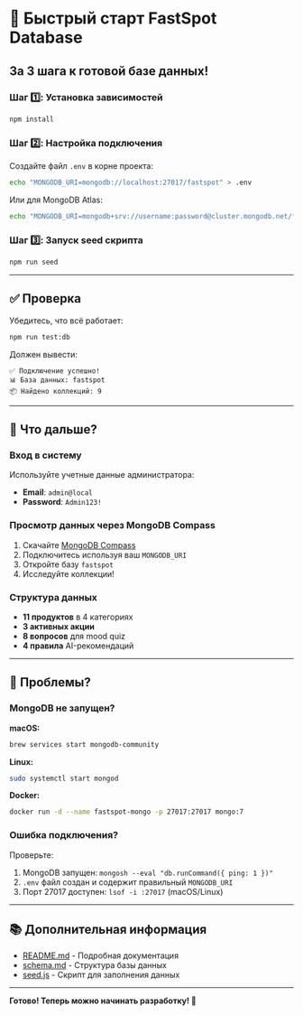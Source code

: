 # 🚀 Быстрый старт FastSpot Database

## За 3 шага к готовой базе данных!

### Шаг 1️⃣: Установка зависимостей

```bash
npm install
```

### Шаг 2️⃣: Настройка подключения

Создайте файл `.env` в корне проекта:

```bash
echo "MONGODB_URI=mongodb://localhost:27017/fastspot" > .env
```

Или для MongoDB Atlas:
```bash
echo "MONGODB_URI=mongodb+srv://username:password@cluster.mongodb.net/fastspot" > .env
```

### Шаг 3️⃣: Запуск seed скрипта

```bash
npm run seed
```

---

## ✅ Проверка

Убедитесь, что всё работает:

```bash
npm run test:db
```

Должен вывести:
```
✅ Подключение успешно!
📊 База данных: fastspot
📦 Найдено коллекций: 9
```

---

## 🎯 Что дальше?

### Вход в систему

Используйте учетные данные администратора:
- **Email**: `admin@local`
- **Password**: `Admin123!`

### Просмотр данных через MongoDB Compass

1. Скачайте [MongoDB Compass](https://www.mongodb.com/products/compass)
2. Подключитесь используя ваш `MONGODB_URI`
3. Откройте базу `fastspot`
4. Исследуйте коллекции!

### Структура данных

- **11 продуктов** в 4 категориях
- **3 активных акции**
- **8 вопросов** для mood quiz
- **4 правила** AI-рекомендаций

---

## 🐛 Проблемы?

### MongoDB не запущен?

**macOS:**
```bash
brew services start mongodb-community
```

**Linux:**
```bash
sudo systemctl start mongod
```

**Docker:**
```bash
docker run -d --name fastspot-mongo -p 27017:27017 mongo:7
```

### Ошибка подключения?

Проверьте:
1. MongoDB запущен: `mongosh --eval "db.runCommand({ ping: 1 })"`
2. `.env` файл создан и содержит правильный `MONGODB_URI`
3. Порт 27017 доступен: `lsof -i :27017` (macOS/Linux)

---

## 📚 Дополнительная информация

- [README.md](./README.md) - Подробная документация
- [schema.md](./schema.md) - Структура базы данных
- [seed.js](./seed.js) - Скрипт для заполнения данных

---

**Готово! Теперь можно начинать разработку! 💪**

